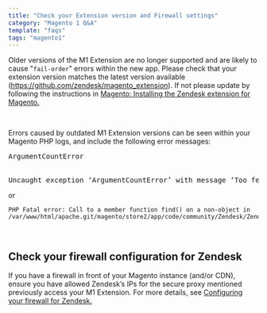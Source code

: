 ```yaml
---
title: "Check your Extension version and Firewall settings"
category: "Magento 1 Q&A"
template: "faqs"
tags: "magento1"
---
```


Older versions of the M1 Extension are no longer supported and are likely to cause "`fail-order`" errors within the new app. Please check that your extension version matches the latest version available (https://github.com/zendesk/magento_extension). If not please update by following the instructions in [Magento: Installing the Zendesk extension for Magento.](https://support.zendesk.com/hc/en-us/articles/203660046-Magento-Integration-Installing-the-Zendesk-extension-for-Magento)

<br>

Errors caused by outdated M1 Extension versions can be seen within your Magento PHP logs, and include the following error messages:

<pre>
ArgumentCountError
<br/>
Uncaught exception ‘ArgumentCountError’ with message ‘Too few arguments to function Zendesk_Zendesk_ApiController::ordersAction()
</pre>

or

```
PHP Fatal error: Call to a member function find() on a non-object in /var/www/html/apache.git/magento/store2/app/code/community/Zendesk/Zendesk/Model/Observer.php`
```

<br/>

## Check your firewall configuration for Zendesk

If you have a firewall in front of your Magento instance (and/or CDN), ensure you have allowed Zendesk’s IPs for the secure proxy mentioned previously access your M1 Extension. For more details, see [Configuring your firewall for Zendesk.](https://support.zendesk.com/hc/en-us/articles/203660846)
